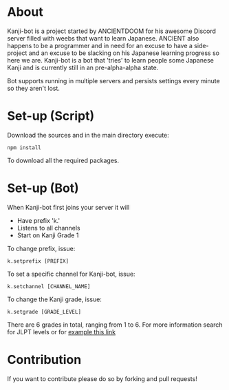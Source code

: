 # About

Kanji-bot is a project started by ANCIENTDOOM for his awesome Discord server filled with weebs that want to learn Japanese.
ANCIENT also happens to be a programmer and in need for an excuse to have a side-project and an excuse to be slacking on his Japanese learning progress so here we are.
Kanji-bot is a bot that 'tries' to learn people some Japanese Kanji and is currently still in an pre-alpha-alpha state.

Bot supports running in multiple servers and persists settings every minute so they aren't lost. 

# Set-up (Script)

Download the sources and in the main directory execute:
```
npm install
```
To download all the required packages.

# Set-up (Bot)

When Kanji-bot first joins your server it will

- Have prefix 'k.'
- Listens to all channels
- Start on Kanji Grade 1

To change prefix, issue:
```
k.setprefix [PREFIX]
```

To set a specific channel for Kanji-bot, issue:
```
k.setchannel [CHANNEL_NAME]
```

To change the Kanji grade, issue:
```
k.setgrade [GRADE_LEVEL]
```
There are 6 grades in total, ranging from 1 to 6. For more information search for JLPT levels or for [example this link](https://kanjicards.org/kanji-lists.html)

# Contribution

If you want to contribute please do so by forking and pull requests!
